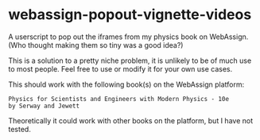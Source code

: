 # webassign-popout-vignette-videos
 A userscript to pop out the iframes from my physics book on WebAssign. (Who thought making them so tiny was a good idea?)

 This is a solution to a pretty niche problem, it is unlikely to be of much use to most people. Feel free to use or modify it for your own use cases.

 This should work with the following book(s) on the WebAssign platform:

    Physics for Scientists and Engineers with Modern Physics - 10e
    by Serway and Jewett

 Theoretically it could work with other books on the platform, but I have not tested.
